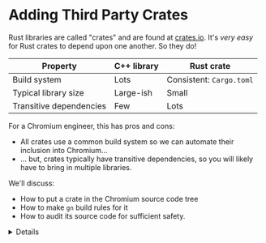 # Adding Third Party Crates

Rust libraries are called "crates" and are found at [crates.io][0]. It's *very
easy* for Rust crates to depend upon one another. So they do!

| Property | C++ library | Rust crate |
| --- | --- | --- |
| Build system | Lots | Consistent: `Cargo.toml` |
| Typical library size | Large-ish | Small |
| Transitive dependencies | Few | Lots |

For a Chromium engineer, this has pros and cons:

* All crates use a common build system so we can automate their inclusion into
  Chromium...
* ... but, crates typically have transitive dependencies, so you will
  likely have to bring in multiple libraries.

We'll discuss:

* How to put a crate in the Chromium source code tree
* How to make `gn` build rules for it
* How to audit its source code for sufficient safety.

[0]: https://crates.io

<details>
All of the things in the table on this slide are generalizations, and
counter-examples can be found. But in general it's important for students
to understand that most Rust code depends on other Rust libraries, because
it's easy to do so, and that this has both benefits and costs.
</details>
